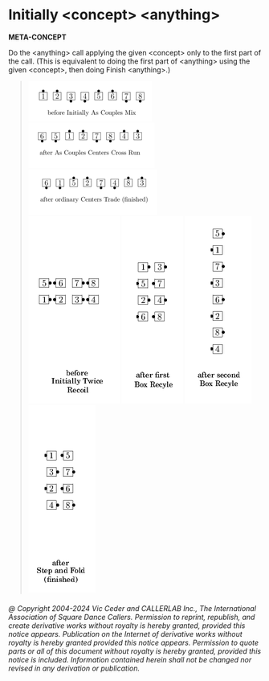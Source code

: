 # Initially \<concept> \<anything>

**META-CONCEPT**

Do the \<anything> call applying the given \<concept>
only to the first part of the call.
(This is equivalent to doing the first part of \<anything>
using the given \<concept>, then doing Finish \<anything>.)

> 
> ![alt](initially-1.png)
> ![alt](initially-2.png)
> ![alt](initially-3.png)  
> ![alt](initially-4.png)
> ![alt](initially-5.png)
> ![alt](initially-6.png)
> ![alt](initially-7.png)
> 

###### @ Copyright 2004-2024 Vic Ceder and CALLERLAB Inc., The International Association of Square Dance Callers. Permission to reprint, republish, and create derivative works without royalty is hereby granted, provided this notice appears. Publication on the Internet of derivative works without royalty is hereby granted provided this notice appears. Permission to quote parts or all of this document without royalty is hereby granted, provided this notice is included. Information contained herein shall not be changed nor revised in any derivation or publication.
